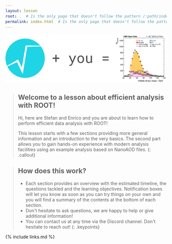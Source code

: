 ```yaml
---
layout: lesson
root: .  # Is the only page that doesn't follow the pattern /:path/index.html
permalink: index.html  # Is the only page that doesn't follow the pattern /:path/index.html
---
```


![](fig/banner.png)

> ## Welcome to a lesson about efficient analysis with ROOT!
> Hi, here are Stefan and Enrico and you are about to learn how to perform efficient data analysis with ROOT!
>
> This lesson starts with a few sections providing more general information and an introduction to the very basics. The second part allows you to gain hands-on experience with modern analysis facilities using an example analysis based on NanoAOD files.
{: .callout}

> ## How does this work?
> - Each section provides an overview with the estimated timeline, the questions tackled and the learning objectives. Notification boxes will let you know as soon as you can try things on your own and you will find a summary of the contents at the bottom of each section.
> - Don't hesitate to ask questions, we are happy to help or give additional information!
> - You can contact us at any time via the Discord channel. Don't hesitate to reach out!
{: .keypoints}

<!-- this is an html comment -->

{% include links.md %}
